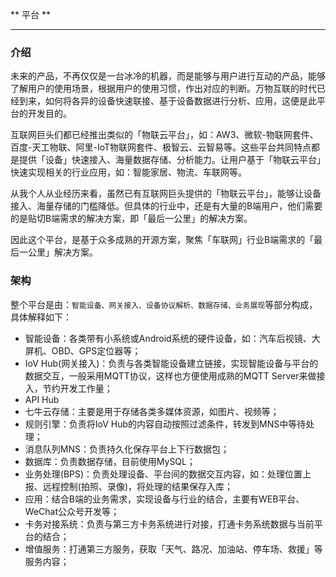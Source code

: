 ** 平台 **

----

### 介绍

未来的产品，不再仅仅是一台冰冷的机器，而是能够与用户进行互动的产品，能够了解用户的使用场景，根据用户的使用习惯，作出对应的判断。万物互联的时代已经到来，如何将各异的设备快速联接、基于设备数据进行分析、应用，这便是此平台的开发目的。

互联网巨头们都已经推出类似的「物联云平台」，如：AW3、微软-物联网套件、百度-天工物联、阿里-IoT物联网套件、极智云、云智易等。这些平台共同特点都是提供「设备」快速接入、海量数据存储、分析能力。让用户基于「物联云平台」快速实现相关的行业应用，如：智能家居、物流、车联网等。

从我个人从业经历来看，虽然已有互联网巨头提供的「物联云平台」，能够让设备接入、海量存储的门槛降低。但具体的行业中，还是有大量的B端用户，他们需要的是贴切B端需求的解决方案，即「最后一公里」的解决方案。

因此这个平台，是基于众多成熟的开源方案，聚焦「车联网」行业B端需求的「最后一公里」解决方案。

### 架构

整个平台是由：``智能设备、网关接入、设备协议解析、数据存储、业务展现``等部分构成，具体解释如下：

+ 智能设备：各类带有小系统或Android系统的硬件设备，如：汽车后视镜、大屏机、OBD、GPS定位器等；
+ IoV Hub(网关接入)：负责与各类智能设备建立链接，实现智能设备与平台的数据交互，一般采用MQTT协议，这样也方便使用成熟的MQTT Server来做接入，节约开发工作量；
+ API Hub
+ 七牛云存储：主要是用于存储各类多媒体资源，如图片、视频等；
+ 规则引擎：负责将IoV Hub的内容自动按照过滤条件，转发到MNS中等待处理；
+ 消息队列MNS：负责持久化保存平台上下行数据包；
+ 数据库：负责数据存储，目前使用MySQL；
+ 业务处理(BPS)：负责处理设备、平台间的数据交互内容，如：处理位置上报、远程控制(拍照、录像)，将处理的结果保存入库；
+ 应用：结合B端的业务需求，实现设备与行业的结合，主要有WEB平台、WeChat公众号开发等；
+ 卡务对接系统：负责与第三方卡务系统进行对接，打通卡务系统数据与当前平台的结合；
+ 增值服务：打通第三方服务，获取「天气、路况、加油站、停车场、救援」等服务内容；

